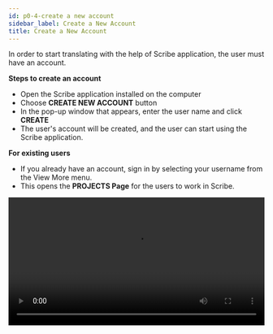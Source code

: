 ```yaml
---
id: p0-4-create a new account
sidebar_label: Create a New Account
title: Create a New Account
---
```


In order to start translating with the help of Scribe application, the user must have an account.

**Steps to create an account**

- Open the Scribe application installed on the computer
- Choose **CREATE NEW ACCOUNT** button
- In the pop-up window that appears, enter the user name and click **CREATE**
- The user's account will be created, and the user can start using the Scribe   application.

**For existing users**

- If you already have an account, sign in by selecting your username from the View More menu. 
- This opens the **PROJECTS Page** for the users to work in Scribe.

<video controls src="/assets/signing-in.mov" width="100%" type="video/mov"/>

<h2>Sign in function </h2> 

Scribe enables multiple users on the same computer to use the same application while maintaining separate project data.
It can be difficult to locate the project and user name when multiple users are using the same computer
To assist, there is a **View More** option on the **Sign In** page. This feature allows users to choose between active and inactive users.

**Steps**
- Click on the **View More** button
- There are two options on the page. **Active**  and **Archived**
- The list of the active users is displayed in the **Active** section
- You can archive the inactive users by clicking the delete button next to the user name
- The chosen user name will be **Archived**

**To restore the archived user name**
- Click on **View More**
- Select the **Archive** tab
- A list of archived user names appears
- Next to the user name, click the **Restore** icon
- The selected user name appears in the **Active** list

<video controls src="/assets/sigindeleteaechive.mov" width="100%" type="video/mov"/>